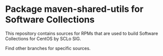 # Package maven-shared-utils for Software Collections

This repository contains sources for RPMs that are used
to build Software Collections for CentOS by SCLo SIG.

Find other branches for specific sources.

